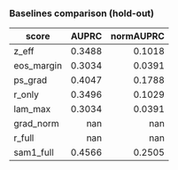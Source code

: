 ### Baselines comparison (hold-out)

| score | AUPRC | normAUPRC |
|---|---:|---:|
| z_eff | 0.3488 | 0.1018 |
| eos_margin | 0.3034 | 0.0391 |
| ps_grad | 0.4047 | 0.1788 |
| r_only | 0.3496 | 0.1029 |
| lam_max | 0.3034 | 0.0391 |
| grad_norm | nan | nan |
| r_full | nan | nan |
| sam1_full | 0.4566 | 0.2505 |